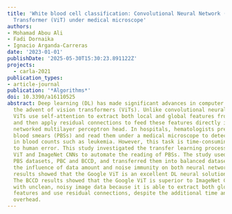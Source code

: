```yaml
---
title: 'White blood cell classification: Convolutional Neural Network (CNN) and Vision
  Transformer (ViT) under medical microscope'
authors:
- Mohamad Abou Ali
- Fadi Dornaika
- Ignacio Arganda-Carreras
date: '2023-01-01'
publishDate: '2025-05-30T15:30:23.891122Z'
projects:
  - carla-2021
publication_types:
- article-journal
publication: '*Algorithms*'
doi: 10.3390/a16110525
abstract: Deep learning (DL) has made significant advances in computer vision with
  the advent of vision transformers (ViTs). Unlike convolutional neural networks (CNNs),
  ViTs use self-attention to extract both local and global features from image data,
  and then apply residual connections to feed these features directly into a fully
  networked multilayer perceptron head. In hospitals, hematologists prepare peripheral
  blood smears (PBSs) and read them under a medical microscope to detect abnormalities
  in blood counts such as leukemia. However, this task is time-consuming and prone
  to human error. This study investigated the transfer learning process of the Google
  ViT and ImageNet CNNs to automate the reading of PBSs. The study used two online
  PBS datasets, PBC and BCCD, and transferred them into balanced datasets to investigate
  the influence of data amount and noise immunity on both neural networks. The PBC
  results showed that the Google ViT is an excellent DL neural solution for data scarcity.
  The BCCD results showed that the Google ViT is superior to ImageNet CNNs in dealing
  with unclean, noisy image data because it is able to extract both global and local
  features and use residual connections, despite the additional time and computational
  overhead.
---
```

